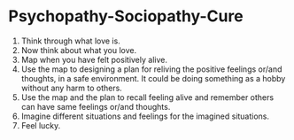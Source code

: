 # Psychopathy-Sociopathy-Cure
1. Think through what love is.
2. Now think about what you love.
3. Map when you have felt positively alive.
4. Use the map to designing a plan for reliving the positive feelings or/and thoughts, in a safe environment. It could be doing something as a hobby without any harm to others.
5. Use the map and the plan to recall feeling alive and remember others can have same feelings or/and thoughts.
6. Imagine different situations and feelings for the imagined situations.
7. Feel lucky.
